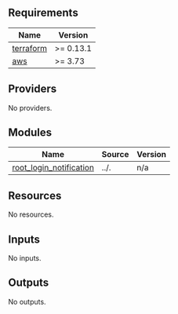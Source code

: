 <!-- BEGIN_AUTOMATED_TF_DOCS_BLOCK -->
## Requirements

| Name | Version |
|------|---------|
| <a name="requirement_terraform"></a> [terraform](#requirement\_terraform) | >= 0.13.1 |
| <a name="requirement_aws"></a> [aws](#requirement\_aws) | >= 3.73 |

## Providers

No providers.

## Modules

| Name | Source | Version |
|------|--------|---------|
| <a name="module_root_login_notification"></a> [root\_login\_notification](#module\_root\_login\_notification) | ../. | n/a |

## Resources

No resources.

## Inputs

No inputs.

## Outputs

No outputs.
<!-- END_AUTOMATED_TF_DOCS_BLOCK -->